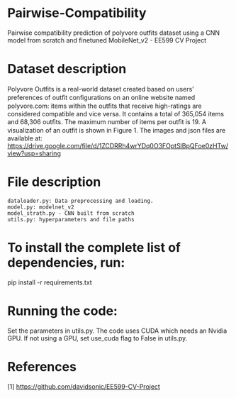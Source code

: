 # Pairwise-Compatibility

Pairwise compatibility prediction of polyvore outfits dataset using a CNN model from scratch and finetuned MobileNet_v2 - EE599 CV Project

# Dataset description

 Polyvore Outﬁts is a real-world dataset created based on users’ preferences of outﬁt conﬁgurations on an online website named polyvore.com: items within the outﬁts   that receive high-ratings are considered compatible and vice versa. It contains a total of 365,054 items and 68,306 outﬁts. The maximum number of items per outﬁt is 19. A visualization of an outﬁt is shown in Figure 1. The images and json files are available at: https://drive.google.com/file/d/1ZCDRRh4wrYDq0O3FOptSlBpQFoe0zHTw/view?usp=sharing

# File description

    dataloader.py: Data preprocessing and loading.
    model.py: modelnet_v2
    model_strath.py - CNN built from scratch 
    utils.py: hyperparameters and file paths

#  To install the complete list of dependencies, run:

 pip install -r requirements.txt

# Running the code:

Set the parameters in utils.py. The code uses CUDA which needs an Nvidia GPU. If not using a GPU, set use_cuda flag to False in utils.py.

 # References

[1] https://github.com/davidsonic/EE599-CV-Project
